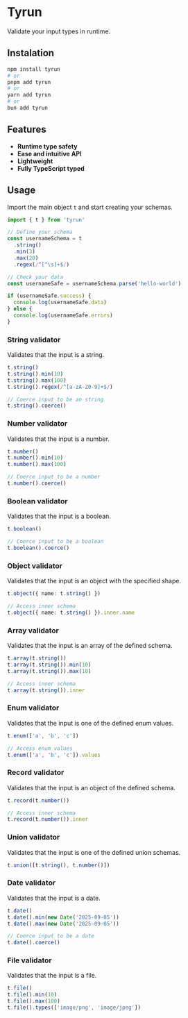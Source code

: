 # Tyrun

Validate your input types in runtime.

## Instalation

```bash
npm install tyrun
# or
pnpm add tyrun
# or
yarn add tyrun
# or
bun add tyrun
```

## Features

- **Runtime type safety**
- **Ease and intuitive API**
- **Lightweight**
- **Fully TypeScript typed**

## Usage

Import the main object `t` and start creating your schemas.

```ts
import { t } from 'tyrun'

// Define your schema
const usernameSchema = t
  .string()
  .min(3)
  .max(20)
  .regex(/^[^\s]+$/)

// Check your data
const usernameSafe = usernameSchema.parse('hello-world')

if (usernameSafe.success) {
  console.log(usernameSafe.data)
} else {
  console.log(usernameSafe.errors)
}
```

### String validator

Validates that the input is a string.

```ts
t.string()
t.string().min(10)
t.string().max(100)
t.string().regex(/^[a-zA-Z0-9]+$/)

// Coerce input to be an string
t.string().coerce()
```

### Number validator

Validates that the input is a number.

```ts
t.number()
t.number().min(10)
t.number().max(100)

// Coerce input to be a number
t.number().coerce()
```

### Boolean validator

Validates that the input is a boolean.

```ts
t.boolean()

// Coerce input to be a boolean
t.boolean().coerce()
```

### Object validator

Validates that the input is an object with the specified shape.

```ts
t.object({ name: t.string() })

// Access inner schema
t.object({ name: t.string() }).inner.name
```

### Array validator

Validates that the input is an array of the defined schema.

```ts
t.array(t.string())
t.array(t.string()).min(10)
t.array(t.string()).max(10)

// Access inner schema
t.array(t.string()).inner
```

### Enum validator

Validates that the input is one of the defined enum values.

```ts
t.enum(['a', 'b', 'c'])

// Access enum values
t.enum(['a', 'b', 'c']).values
```

### Record validator

Validates that the input is an object of the defined schema.

```ts
t.record(t.number())

// Access inner schema
t.record(t.number()).inner
```

### Union validator

Validates that the input is one of the defined union schemas.

```ts
t.union([t.string(), t.number()])
```

### Date validator

Validates that the input is a date.

```ts
t.date()
t.date().min(new Date('2025-09-05'))
t.date().max(new Date('2025-09-05'))

// Coerce input to be a date
t.date().coerce()
```

### File validator

Validates that the input is a file.

```ts
t.file()
t.file().min(10)
t.file().max(100)
t.file().types(['image/png', 'image/jpeg'])
```
